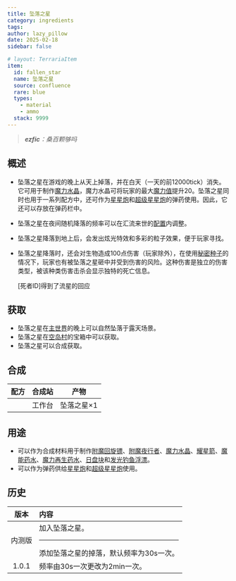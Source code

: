 ```yaml
---
title: 坠落之星
category: ingredients
tags:
author: lazy_pillow
date: 2025-02-18
sidebar: false

# layout: TerrariaItem
item:
  id: fallen_star
  name: 坠落之星
  source: confluence
  rare: blue
  types:
    - material
    - ammo
  stack: 9999
---
```


<TerrariaItemInfo />

>  ***ezfic**：桑百颗够吗*

## 概述

- 坠落之星在游戏的晚上从天上掉落，并在白天（一天的前12000tick）消失。它可用于制作[魔力水晶](#)，魔力水晶可将玩家的最大[魔力值](#)提升20。坠落之星同时也用于一系列配方中，还可作为[星星炮](#)和[超级星星炮](#)的弹药使用。因此，它还可以存放在弹药栏中。
- 坠落之星在夜间随机降落的频率可以在汇流来世的[配置](#)内调整。
- 坠落之星降落到地上后，会发出炫光特效和多彩的粒子效果，便于玩家寻找。
- 坠落之星降落时，还会对生物造成100点伤害（玩家除外），在使用[秘密种子](#)的情况下，玩家也有被坠落之星砸中并受到伤害的风险。这种伤害是独立的伤害类型，被该种类伤害击杀会显示独特的死亡信息。
  
  \[死者ID\]得到了流星的回应

## 获取

- 坠落之星在[主世界](#)的晚上可以自然坠落于露天场景。
- 坠落之星在[空岛村](#)的宝箱中可以获取。
- 坠落之星可以合成获取。

## 合成

|              配方              | 合成站 |    产物    |
| :----------------------------: | :----: | :--------: |
| <Attach link="recipe-0.png" /> | 工作台 | 坠落之星×1 |

## 用途

- 可以作为合成材料用于制作[附魔回旋镖](#)、[附魔夜行者](#)、[魔力水晶](#)、[耀星箭](#)、[魔能药水](#)、[魔力再生药水](#)、[日盘块](#)和[发光钓鱼浮漂](#)。
- 可以作为弹药供给[星星炮](#)和[超级星星炮](#)使用。

## 历史

|  版本  | 内容                                                      |
| :----: | :-------------------------------------------------------- |
| 内测版 | 加入坠落之星。<hr>添加坠落之星的掉落，默认频率为30s一次。 |
| 1.0.1  | 频率由30s一次更改为2min一次。                             |
